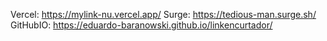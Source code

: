 Vercel: https://mylink-nu.vercel.app/
Surge: https://tedious-man.surge.sh/
GitHubIO: https://eduardo-baranowski.github.io/linkencurtador/
